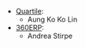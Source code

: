 - [Quartile](https://www.quartile.co):
  - Aung Ko Ko Lin
- [360ERP](https://www.360erp.com):
  - Andrea Stirpe
